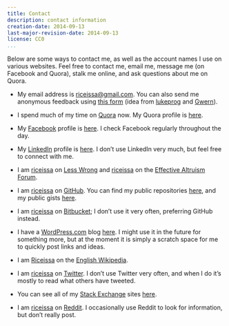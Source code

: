 ```yaml
---
title: Contact
description: contact information
creation-date: 2014-09-13
last-major-revision-date: 2014-09-13
license: CC0
...
```


Below are some ways to contact me, as well as the account names I use on various websites.
Feel free to contact me, email me, message me (on Facebook and Quora), stalk me online, and ask questions about me on Quora.

- My email address is [riceissa@gmail.com](mailto:riceissa@gmail.com).
You can also send me anonymous feedback using [this form](https://docs.google.com/forms/d/1AbwmuMIyzB5X7P4ysL71vGD4WnMxsCKsAZULLc0X7V0/viewform?usp=send_form) (idea from [lukeprog](http://lesswrong.com/lw/8bt/tell_me_what_you_think_of_me/) and [Gwern](http://www.gwern.net/About#anonymous-feedback)).

- I spend much of my time on [Quora](https://quora.com) now.
My Quora profile is [here](https://www.quora.com/Issa-Rice).

- My [Facebook](https://www.facebook.com/) profile is [here](https://www.facebook.com/riceissa).
I check Facebook regularly throughout the day.

- My [LinkedIn](https://www.linkedin.com/) profile is [here](https://www.linkedin.com/profile/view?id=352995114).
I don’t use LinkedIn very much, but feel free to connect with me.

- I am [riceissa](http://lesswrong.com/user/riceissa/overview/) on [Less Wrong](http://lesswrong.com/) and [riceissa](http://effective-altruism.com/user/riceissa/) on the [Effective Altruism Forum](http://effective-altruism.com/).

- I am [riceissa](https://github.com/riceissa/) on [GitHub](https://github.com/).
You can find my public repositories [here](https://github.com/riceissa?tab=repositories), and my public gists [here](https://gist.github.com/riceissa).

- I am [riceissa](https://bitbucket.org/riceissa) on [Bitbucket](https://bitbucket.org/); I don’t use it very often, preferring GitHub instead.

- I have a [WordPress.com](https://wordpress.com/) blog [here](https://riceissa.wordpress.com/).
I might use it in the future for something more, but at the moment it is simply a scratch space for me to quickly post links and ideas.

- I am [Riceissa](http://en.wikipedia.org/wiki/User:Riceissa) on the [English Wikipedia](http://en.wikipedia.org/wiki/Main_Page).

- I am [riceissa](https://twitter.com/riceissa) on [Twitter](https://twitter.com/).
I don’t use Twitter very often, and when I do it’s mostly to read what others have tweeted.

- You can see all of my [Stack Exchange](http://stackexchange.com/) sites [here](http://stackexchange.com/users/1643345/riceissa?tab=accounts).

- I am [riceissa](https://www.reddit.com/user/riceissa/) on [Reddit](http://www.reddit.com/).
I occasionally use Reddit to look for information, but don’t really post.
